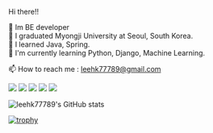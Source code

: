 Hi there!! 

🌱 Im BE developer </br>
🌱 I graduated Myongji University at Seoul, South Korea.</br>
🌱 I learned Java, Spring.</br>
🌱 I'm currently learning Python, Django, Machine Learning.</br>

📫 How to reach me : leehk77789@gmail.com

<img src="https://img.shields.io/badge/Java-007396?style=flat&logo=OpenJDK&logoColor=white"/>
<a href="https://simpleicons.org/" target="_blank"><img src="https://img.shields.io/badge/Python-3776AB?style=flat-square&logo=Python&logoColor=white"/></a>
<a href="https://simpleicons.org/" target="_blank"><img src="https://img.shields.io/badge/Django-092E20?style=flat-square&logo=Django&logoColor=white"/></a>
<a href="https://simpleicons.org/" target="_blank"><img src="https://img.shields.io/badge/Spring-6DB33F?style=flat-square&logo=Spring&logoColor=white"/></a>
<a href="https://simpleicons.org/" target="_blank"><img src="https://img.shields.io/badge/HTML5-E34F26?style=flat-square&logo=HTML5&logoColor=white"/></a>

![leehk77789's GitHub stats](https://github-readme-stats.vercel.app/api?username=leehk77789&show_icons=true&theme=great-gatsby)

[![trophy](https://github-profile-trophy.vercel.app/?username=leehk77789)](https://github.com/ryo-ma/github-profile-trophy)
